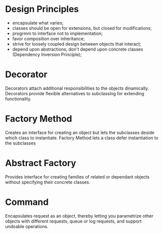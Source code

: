 # Design Principles
- encapsulate what varies;
- classes should be open for extensions, but closed for modifications;
- progrmm to interface not to implementation;
- favor composition over inheritance;
- strive for loosely coupled design between objects that interact;
- depend upon abstractions, don't depend upon concrete classes (Dependency Inversion Principle);

# Decorator
Decorators attach additional responsibilities to the objects dinamically. Decorators provide flexible alternatives to subclassing for extending functionality.

# Factory Method
Creates an interface for creating an object but lets the subclasses deside which class to instantiate. Factory Method lets a class defer instantiation to the subclasses

# Abstract Factory
Provides interface for creating families of related or dependant objects without specifying their concrete classes.

# Command
Encapsulates request as an object, thereby letting you parametrize other objects with different requests, queue or log requests, and support undoable operations.